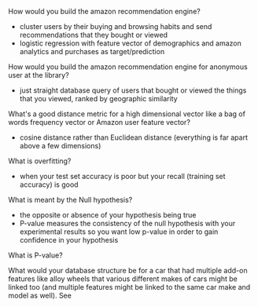 How would you build the amazon recommendation engine?
- cluster users by their buying and browsing habits and send recommendations that they bought or viewed
- logistic regression with feature vector of demographics and amazon analytics and purchases as target/prediction

How would you build the amazon recommendation engine for anonymous user at the library?
- just straight database query of users that bought or viewed the things that you viewed, ranked by geographic similarity

What's a good distance metric for a high dimensional vector like a bag of words frequency vector or Amazon user feature vector?
- cosine distance rather than Euclidean distance (everything is far apart above a few dimensions)

What is overfitting?
- when your test set accuracy is poor but your recall (training set accuracy) is good

What is meant by the Null hypothesis?
- the opposite or absence of your hypothesis being true
- P-value measures the consistency of the null hypothesis with your experimental results so you want low p-value in order to gain confidence in your hypothesis

What is P-value?

What would your database structure be for a car that had multiple add-on features like alloy wheels that various different makes of cars might be linked too (and multiple features might be linked to the same car make and model as well).  See

